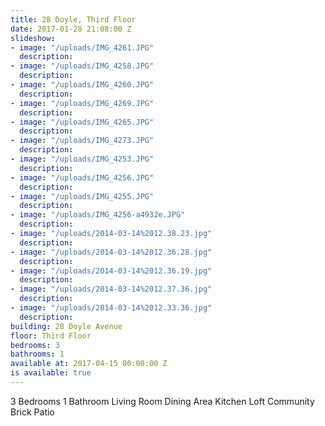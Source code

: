 ```yaml
---
title: 28 Doyle, Third Floor
date: 2017-01-28 21:08:00 Z
slideshow:
- image: "/uploads/IMG_4261.JPG"
  description:
- image: "/uploads/IMG_4258.JPG"
  description:
- image: "/uploads/IMG_4260.JPG"
  description:
- image: "/uploads/IMG_4269.JPG"
  description:
- image: "/uploads/IMG_4265.JPG"
  description:
- image: "/uploads/IMG_4273.JPG"
  description:
- image: "/uploads/IMG_4253.JPG"
  description:
- image: "/uploads/IMG_4256.JPG"
  description:
- image: "/uploads/IMG_4255.JPG"
  description:
- image: "/uploads/IMG_4256-a4932e.JPG"
  description:
- image: "/uploads/2014-03-14%2012.38.23.jpg"
  description:
- image: "/uploads/2014-03-14%2012.36.28.jpg"
  description:
- image: "/uploads/2014-03-14%2012.36.19.jpg"
  description:
- image: "/uploads/2014-03-14%2012.37.36.jpg"
  description:
- image: "/uploads/2014-03-14%2012.33.36.jpg"
  description:
building: 28 Doyle Avenue
floor: Third Floor
bedrooms: 3
bathrooms: 1
available at: 2017-04-15 00:00:00 Z
is available: true
---
```


3 Bedrooms
1 Bathroom
Living Room
Dining Area
Kitchen
Loft
Community Brick Patio
